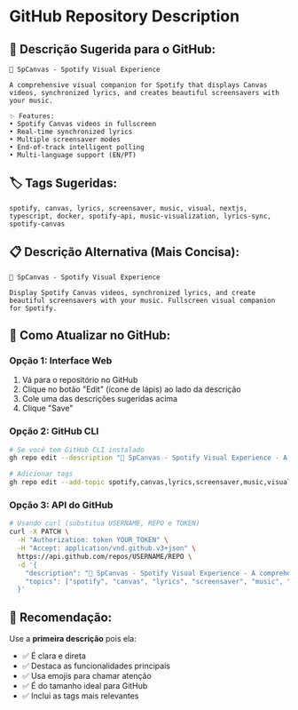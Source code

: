 # GitHub Repository Description

## 📝 **Descrição Sugerida para o GitHub:**

```
🎵 SpCanvas - Spotify Visual Experience

A comprehensive visual companion for Spotify that displays Canvas videos, synchronized lyrics, and creates beautiful screensavers with your music.

✨ Features:
• Spotify Canvas videos in fullscreen
• Real-time synchronized lyrics
• Multiple screensaver modes
• End-of-track intelligent polling
• Multi-language support (EN/PT)
```

## 🏷️ **Tags Sugeridas:**
```
spotify, canvas, lyrics, screensaver, music, visual, nextjs, typescript, docker, spotify-api, music-visualization, lyrics-sync, spotify-canvas
```

## 📋 **Descrição Alternativa (Mais Concisa):**
```
🎵 SpCanvas - Spotify Visual Experience

Display Spotify Canvas videos, synchronized lyrics, and create beautiful screensavers with your music. Fullscreen visual companion for Spotify.
```

## 🔗 **Como Atualizar no GitHub:**

### **Opção 1: Interface Web**
1. Vá para o repositório no GitHub
2. Clique no botão "Edit" (ícone de lápis) ao lado da descrição
3. Cole uma das descrições sugeridas acima
4. Clique "Save"

### **Opção 2: GitHub CLI**
```bash
# Se você tem GitHub CLI instalado
gh repo edit --description "🎵 SpCanvas - Spotify Visual Experience - A comprehensive visual companion for Spotify that displays Canvas videos, synchronized lyrics, and creates beautiful screensavers with your music."

# Adicionar tags
gh repo edit --add-topic spotify,canvas,lyrics,screensaver,music,visual,nextjs,typescript,docker,spotify-api,music-visualization,lyrics-sync,spotify-canvas
```

### **Opção 3: API do GitHub**
```bash
# Usando curl (substitua USERNAME, REPO e TOKEN)
curl -X PATCH \
  -H "Authorization: token YOUR_TOKEN" \
  -H "Accept: application/vnd.github.v3+json" \
  https://api.github.com/repos/USERNAME/REPO \
  -d '{
    "description": "🎵 SpCanvas - Spotify Visual Experience - A comprehensive visual companion for Spotify that displays Canvas videos, synchronized lyrics, and creates beautiful screensavers with your music.",
    "topics": ["spotify", "canvas", "lyrics", "screensaver", "music", "visual", "nextjs", "typescript", "docker", "spotify-api", "music-visualization", "lyrics-sync", "spotify-canvas"]
  }'
```

## 🎯 **Recomendação:**

Use a **primeira descrição** pois ela:
- ✅ É clara e direta
- ✅ Destaca as funcionalidades principais
- ✅ Usa emojis para chamar atenção
- ✅ É do tamanho ideal para GitHub
- ✅ Inclui as tags mais relevantes 